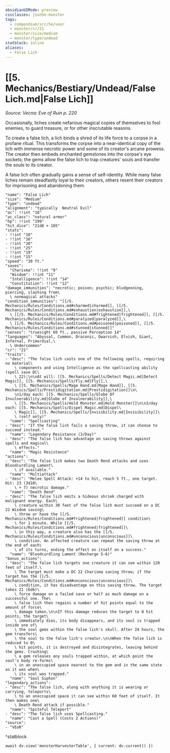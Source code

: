 ```yaml
---
obsidianUIMode: preview
cssclasses: json5e-monster
tags:
  - compendium/src/5e/veor
  - monster/cr/21
  - monster/size/medium
  - monster/type/undead
statblock: inline
aliases:
  - False Lich
---
```

# [[5. Mechanics/Bestiary/Undead/False Lich.md|False Lich]]
*Source: Vecna: Eve of Ruin p. 220*

Occasionally, liches create nefarious magical copies of themselves to fool enemies, to guard treasure, or for other inscrutable reasons.

To create a false lich, a lich binds a shred of its life force to a corpse in a profane ritual. This transforms the corpse into a near-identical copy of the lich with immense necrotic power and some of its creator's arcane prowess. The creator then embeds enchanted gemstones into the corpse's eye sockets; the gems allow the false lich to trap creatures' souls and transfer the souls to its creator.

A false lich often gradually gains a sense of self-identity. While many false liches remain steadfastly loyal to their creators, others resent their creators for imprisoning and abandoning them.

```statblock
"name": "False Lich"
"size": "Medium"
"type": "undead"
"alignment": "typically  Neutral Evil"
"ac": !!int "18"
"ac_class": "natural armor"
"hp": !!int "199"
"hit_dice": "21d8 + 105"
"stats":
- !!int "10"
- !!int "16"
- !!int "20"
- !!int "25"
- !!int "19"
- !!int "15"
"speed": "30 ft."
"saves":
  "Charisma": !!int "9"
  "Wisdom": !!int "11"
  "Intelligence": !!int "14"
  "Constitution": !!int "12"
"damage_immunities": "necrotic; poison; psychic; bludgeoning, piercing, slashing from\
  \ nonmagical attacks"
"condition_immunities": "[[/5. Mechanics/Rules/Conditions.md#charmed|charmed]], [[/5. Mechanics/Rules/Conditions.md#exhaustion|exhaustion]],\
  \ [[/5. Mechanics/Rules/Conditions.md#frightened|frightened]], [[/5. Mechanics/Rules/Conditions.md#paralyzed|paralyzed]],\
  \ [[/5. Mechanics/Rules/Conditions.md#poisoned|poisoned]], [[/5. Mechanics/Rules/Conditions.md#stunned|stunned]]"
"senses": "truesight 60 ft., passive Perception 14"
"languages": "Abyssal, Common, Draconic, Dwarvish, Elvish, Giant, Infernal, Primordial,\
  \ Undercommon"
"cr": "21"
"traits":
- "desc": "The false lich casts one of the following spells, requiring no material\
    \ components and using Intelligence as the spellcasting ability (spell save DC\
    \ 22):\n\nAt will: [[5. Mechanics/Spells/Detect Magic.md|Detect Magic]], [[5. Mechanics/Spells/Fly.md|Fly]],\
    \ [[5. Mechanics/Spells/Mage Hand.md|Mage Hand]], [[5. Mechanics/Spells/Prestidigitation.md|Prestidigitation]]\n\
    \n1/day each: [[5. Mechanics/Spells/Globe Of Invulnerability.md|Globe of Invulnerability]],\
    \ [[5. Mechanics/Spells/Hold Monster.md|Hold Monster]]\n\n3/day each: [[5. Mechanics/Spells/Dispel Magic.md|Dispel\
    \ Magic]], [[5. Mechanics/Spells/Invisibility.md|Invisibility]]\
    \ (self only)"
  "name": "Spellcasting"
- "desc": "If the false lich fails a saving throw, it can choose to succeed instead."
  "name": "Legendary Resistance (3/Day)"
- "desc": "The false lich has advantage on saving throws against spells and magical\
    \ effects."
  "name": "Magic Resistance"
"actions":
- "desc": "The false lich makes two Death Rend attacks and uses Bloodcurdling Lament\
    \ if available."
  "name": "Multiattack"
- "desc": "Melee Spell Attack: +14 to hit, reach 5 ft., one target. Hit: 23 (3d10\
    \ + 7) necrotic damage."
  "name": "Death Rend"
- "desc": "The false lich emits a hideous shriek charged with malignant energy. Each\
    \ creature within 30 feet of the false lich must succeed on a DC 22 Wisdom saving\
    \ throw or have the [[/5. Mechanics/Rules/Conditions.md#frightened|frightened]] condition\
    \ for 1 minute. While [[/5. Mechanics/Rules/Conditions.md#frightened|frightened]]\
    \ in this way, a creature also has the [[/5. Mechanics/Rules/Conditions.md#unconscious|unconscious]]\
    \ condition. An affected creature can repeat the saving throw at the end of each\
    \ of its turns, ending the effect on itself on a success."
  "name": "Bloodcurdling Lament (Recharge 5-6)"
"bonus_actions":
- "desc": "The false lich targets one creature it can see within 120 feet of itself.\
    \ The target must make a DC 22 Charisma saving throw; if the target has the [[/5. Mechanics/Rules/Conditions.md#unconscious|unconscious]]\
    \ condition, it has disadvantage on this saving throw. The target takes 21 (6d6)\
    \ force damage on a failed save or half as much damage on a successful one. The\
    \ false lich then regains a number of hit points equal to the amount of force\
    \ damage taken.\n\nIf this damage reduces the target to 0 hit points, the target\
    \ immediately dies, its body disappears, and its soul is trapped inside one of\
    \ the soul gems within the false lich's skull. After 24 hours, the gem transfers\
    \ the soul to the false lich's creator.\n\nWhen the false lich is reduced to 0\
    \ hit points, it is destroyed and disintegrates, leaving behind the gems. Crushing\
    \ a gem releases any souls trapped within, at which point the soul's body re-forms\
    \ in an unoccupied space nearest to the gem and in the same state as it was when\
    \ its soul was trapped."
  "name": "Soul Siphon"
"legendary_actions":
- "desc": "The false lich, along with anything it is wearing or carrying, teleports\
    \ to an unoccupied space it can see within 60 feet of itself. It then makes one\
    \ Death Rend attack if possible."
  "name": "Spiteful Teleport"
- "desc": "The false lich uses Spellcasting."
  "name": "Cast a Spell (Costs 2 Actions)"
"source":
- "VEoR"
```
^statblock

```dataviewjs
await dv.view('monsterHarvesterTable', { current: dv.current() })
```
